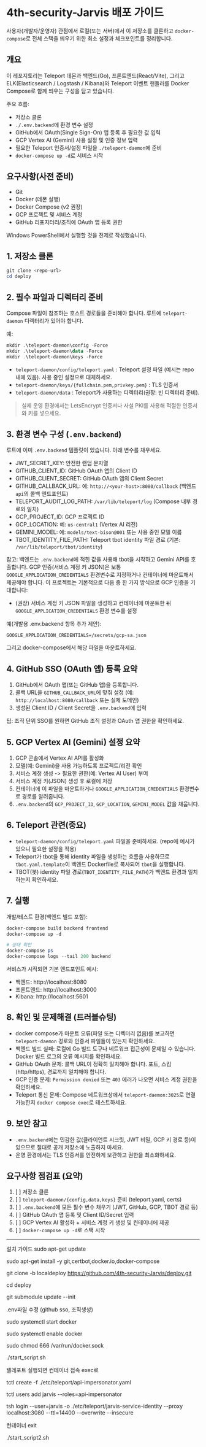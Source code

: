 # 4th-security-Jarvis 배포 가이드

사용자(개발자/운영자) 관점에서 로컬(또는 서버)에서 이 저장소를 클론하고 `docker-compose`로 전체 스택을 띄우기 위한 최소 설정과 체크포인트를 정리합니다.

## 개요

이 레포지토리는 Teleport 데몬과 백엔드(Go), 프론트엔드(React/Vite), 그리고 ELK(Elasticsearch / Logstash / Kibana)와 Teleport 이벤트 핸들러를 Docker Compose로 함께 띄우는 구성을 담고 있습니다.

주요 흐름:
- 저장소 클론
- `./.env.backend`에 환경 변수 설정
- GitHub에서 OAuth(Single Sign-On) 앱 등록 후 필요한 값 입력
- GCP Vertex AI (Gemini) 사용 설정 및 인증 정보 입력
- 필요한 Teleport 인증서/설정 파일을 `./teleport-daemon`에 준비
- `docker-compose up -d`로 서비스 시작

## 요구사항(사전 준비)

- Git
- Docker (데몬 실행)
- Docker Compose (v2 권장)
- GCP 프로젝트 및 서비스 계정
- GitHub 리포지터리/조직에 OAuth 앱 등록 권한

Windows PowerShell에서 실행할 것을 전제로 작성했습니다.

## 1. 저장소 클론

```powershell
git clone <repo-url>
cd deploy
```

## 2. 필수 파일과 디렉터리 준비

Compose 파일이 참조하는 호스트 경로들을 준비해야 합니다. 루트에 `teleport-daemon` 디렉터리가 있어야 합니다.

예:

```powershell
mkdir .\teleport-daemon\config -Force
mkdir .\teleport-daemon\data -Force
mkdir .\teleport-daemon\keys -Force
```

- `teleport-daemon/config/teleport.yaml` : Teleport 설정 파일 (예시는 repo 내에 있음). 사용 중인 설정으로 대체하세요.
- `teleport-daemon/keys/{fullchain.pem,privkey.pem}` : TLS 인증서
- `teleport-daemon/data` : Teleport가 사용하는 디렉터리(권장: 빈 디렉터리 준비).

> 실제 운영 환경에서는 LetsEncrypt 인증서나 사설 PKI를 사용해 적절한 인증서와 키를 넣으세요.

## 3. 환경 변수 구성 (`.env.backend`)

루트에 이미 `.env.backend` 템플릿이 있습니다. 아래 변수를 채우세요.

- JWT_SECRET_KEY: 안전한 랜덤 문자열
- GITHUB_CLIENT_ID: GitHub OAuth 앱의 Client ID
- GITHUB_CLIENT_SECRET: GitHub OAuth 앱의 Client Secret
- GITHUB_CALLBACK_URL: 예: `http://<your-host>:8080/callback` (백엔드 `api`의 콜백 엔드포인트)
- TELEPORT_AUDIT_LOG_PATH: `/var/lib/teleport/log` (Compose 내부 경로와 일치)
- GCP_PROJECT_ID: GCP 프로젝트 ID
- GCP_LOCATION: 예: `us-central1` (Vertex AI 리전)
- GEMINI_MODEL: 예: `models/text-bison@001` 또는 사용 중인 모델 이름
- TBOT_IDENTITY_FILE_PATH: Teleport tbot identity 파일 경로 (기본: `/var/lib/teleport/tbot/identity`)

참고: 백엔드는 `.env.backend`에 적힌 값을 사용해 tbot을 시작하고 Gemini API를 호출합니다. GCP 인증(서비스 계정 키 JSON)은 보통 `GOOGLE_APPLICATION_CREDENTIALS` 환경변수로 지정하거나 컨테이너에 마운트해서 제공해야 합니다. 이 프로젝트는 기본적으로 다음 중 한 가지 방식으로 GCP 인증을 기대합니다:

- (권장) 서비스 계정 키 JSON 파일을 생성하고 컨테이너에 마운트한 뒤 `GOOGLE_APPLICATION_CREDENTIALS` 환경 변수를 설정

예(개발용 .env.backend 항목 추가 제안):

```
GOOGLE_APPLICATION_CREDENTIALS=/secrets/gcp-sa.json
```

그리고 docker-compose에서 해당 파일을 마운트하세요.

## 4. GitHub SSO (OAuth 앱) 등록 요약

1. GitHub에서 OAuth 앱(또는 GitHub 앱)을 등록합니다.
2. 콜백 URL을 `GITHUB_CALLBACK_URL`에 맞춰 설정 (예: `http://localhost:8080/callback` 또는 실제 도메인)
3. 생성된 Client ID / Client Secret을 `.env.backend`에 입력

팁: 조직 단위 SSO를 원하면 GitHub 조직 설정과 OAuth 앱 권한을 확인하세요.

## 5. GCP Vertex AI (Gemini) 설정 요약

1. GCP 콘솔에서 Vertex AI API를 활성화
2. 모델(예: Gemini)을 사용 가능하도록 프로젝트/리전 확인
3. 서비스 계정 생성 -> 필요한 권한(예: Vertex AI User) 부여
4. 서비스 계정 키(JSON) 생성 후 로컬에 저장
5. 컨테이너에 이 파일을 마운트하거나 `GOOGLE_APPLICATION_CREDENTIALS` 환경변수로 경로를 알려줍니다.
6. `.env.backend`의 `GCP_PROJECT_ID`, `GCP_LOCATION`, `GEMINI_MODEL` 값을 채웁니다.

## 6. Teleport 관련(중요)

- `teleport-daemon/config/teleport.yaml` 파일을 준비하세요. (repo에 예시가 있으니 필요한 설정을 적용)
- Teleport가 tbot을 통해 identity 파일을 생성하는 흐름을 사용하므로 `tbot.yaml.template`이 백엔드 Dockerfile로 복사되어 `tbot`을 실행합니다.
- TBOT(봇) identity 파일 경로(`TBOT_IDENTITY_FILE_PATH`)가 백엔드 환경과 일치하는지 확인하세요.

## 7. 실행

개발/테스트 환경(백엔드 빌드 포함):

```powershell
docker-compose build backend frontend
docker-compose up -d

# 상태 확인
docker-compose ps
docker-compose logs --tail 200 backend
```

서비스가 시작되면 기본 엔드포인트 예시:
- 백엔드: http://localhost:8080
- 프론트엔드: http://localhost:3000
- Kibana: http://localhost:5601

## 8. 확인 및 문제해결 (트러블슈팅)

- docker compose가 마운트 오류(파일 또는 디렉터리 없음)를 보고하면 `teleport-daemon` 경로와 인증서 파일들이 있는지 확인하세요.
- 백엔드 빌드 실패: 로컬에 Go 빌드 도구나 네트워크 접근성이 문제일 수 있습니다. Docker 빌드 로그의 오류 메시지를 확인하세요.
- GitHub OAuth 문제: 콜백 URL이 정확히 일치해야 합니다. 포트, 스킴(http/https), 경로까지 일치해야 합니다.
- GCP 인증 문제: `Permission denied` 또는 `403` 에러가 나오면 서비스 계정 권한을 확인하세요.
- Teleport 통신 문제: Compose 네트워크상에서 `teleport-daemon:3025`로 연결 가능한지 `docker compose exec`로 테스트하세요.

## 9. 보안 참고

- `.env.backend`에는 민감한 값(클라이언트 시크릿, JWT 비밀, GCP 키 경로 등)이 있으므로 절대로 공개 저장소에 노출하지 마세요.
- 운영 환경에서는 TLS 인증서를 안전하게 보관하고 권한을 최소화하세요.

## 요구사항 점검표 (요약)

1. [ ] 저장소 클론
2. [ ] `teleport-daemon/{config,data,keys}` 준비 (teleport.yaml, certs)
3. [ ] `.env.backend`에 모든 필수 변수 채우기 (JWT, GitHub, GCP, TBOT 경로 등)
4. [ ] GitHub OAuth 앱 등록 및 Client ID/Secret 입력
5. [ ] GCP Vertex AI 활성화 + 서비스 계정 키 생성 및 컨테이너에 제공
6. [ ] `docker-compose up -d`로 스택 시작

---


설치 가이드
sudo apt-get update

sudo apt-get install -y git,certbot,docker.io,docker-compose

git clone -b localdeploy https://github.com/4th-security-Jarvis/deploy.git

cd deploy

git submodule update --init

.env파일 수정
(github sso, 조직생성)

sudo systemctl start docker

sudo systemctl enable docker

sudo chmod 666 /var/run/docker.sock

./start_script.sh

텔레포트 실행되면
컨테이너 접속 exec로

tctl create -f ./etc/teleport/api-impersonator.yaml

tctl users add jarvis --roles=api-impersonator

tsh login --user=jarvis -o ./etc/teleport/jarvis-service-identity --proxy localhost:3080 --ttl=14400 --overwrite --insecure

컨테이너 exit

./start_script2.sh